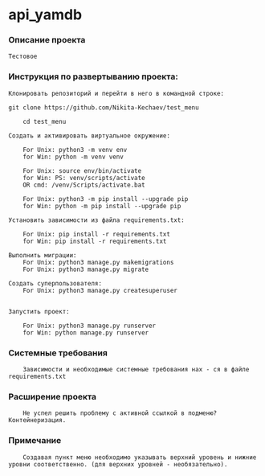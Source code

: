 # api_yamdb
### Описание проекта
    Тестовое

### Инструкция по развертыванию проекта:

    Клонировать репозиторий и перейти в него в командной строке:

    git clone https://github.com/Nikita-Kechaev/test_menu

        cd test_menu

    Cоздать и активировать виртуальное окружение:

        For Unix: python3 -m venv env
        for Win: python -m venv venv

        For Unix: source env/bin/activate
        for Win: PS: venv/scripts/activate
        OR cmd: /venv/Scripts/activate.bat

        For Unix: python3 -m pip install --upgrade pip
        for Win: python -m pip install --upgrade pip

    Установить зависимости из файла requirements.txt:

        For Unix: pip install -r requirements.txt
        for Win: pip install -r requirements.txt

    Выполнить миграции:
        For Unix: python3 manage.py makemigrations
        For Unix: python3 manage.py migrate
     
    Создать суперпользователя:
        For Unix: python3 manage.py createsuperuser
        
 
    Запустить проект:

        For Unix: python3 manage.py runserver
        for Win: python manage.py runserver

### Системные требования
        Зависимости и необходимые системные требования нах - ся в файле requirements.txt
    
### Расширение проекта
        Не успел решить проблему с активной ссылкой в подменю? Контейнеризация.
    
### Примечание
        Создавая пункт меню необходимо указывать верхний уровень и нижние уровни соответственно. (для верхних уровней - необязательно). 
    
